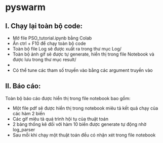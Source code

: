 # pyswarm
## I. Chạy lại toàn bộ code:
<ul>
  <li>Mở file PSO_tutorial.ipynb bằng Colab</li>
  <li>Ấn ctrl + F10 để chạy toàn bộ code</li>
  <li>Toàn bộ file Log sẽ được xuất ra trong thư mục Log/</li>
  <li>Toàn bộ ảnh gif sẽ được tự generate, hiển thị trong file Notebook và được lưu trong thư mục result/<li>
  <li>Có thể tune các tham số truyền vào bằng các argument truyền vào</li>
</ul>

## II. Báo cáo:
Toàn bộ báo cáo được hiển thị trong file notebook bao gồm:
<ul>
  <li>Một file pdf sẽ được hiển thị trong notebook miêu tả kết quả chạy của các hàm 2 biến</li>
  <li>Các gif miêu tả quá trình hội tụ của thuật toán</li>
  <li>2 bảng thống kê đối với hàm 10 biến được generate tự động nhờ log_parser</li>
  <li>Sau mỗi khi chạy một thuật toán đều có nhận xét trong file notebook</li>
</ul>
